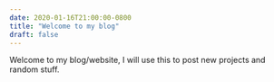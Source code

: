 ```yaml
---
date: 2020-01-16T21:00:00-0800
title: "Welcome to my blog"
draft: false
---
```


Welcome to my blog/website, I will use this to post new projects and random stuff.